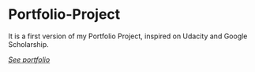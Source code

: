 # Portfolio-Project


It is a first version of my Portfolio Project, inspired on Udacity and Google Scholarship.

[_See portfolio_](https://annrogal.github.io/Portfolio-Project/)